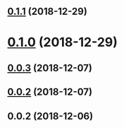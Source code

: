 ## [0.1.1](https://github.com/kuaizi-co/vue-cli-plugin-register-component/compare/v0.1.0...v0.1.1) (2018-12-29)



# [0.1.0](https://github.com/kuaizi-co/vue-cli-plugin-register-component/compare/v0.0.3...v0.1.0) (2018-12-29)



## [0.0.3](https://github.com/kuaizi-co/vue-cli-plugin-register-component/compare/v0.0.2...v0.0.3) (2018-12-07)



## [0.0.2](https://github.com/kuaizi-co/vue-cli-plugin-register-component/compare/v0.0.1...v0.0.2) (2018-12-07)



## 0.0.2 (2018-12-06)



